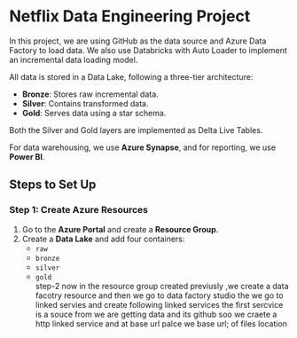 # Netflix Data Engineering Project  

In this project, we are using GitHub as the data source and Azure Data Factory to load data. We also use Databricks with Auto Loader to implement an incremental data loading model.  

All data is stored in a Data Lake, following a three-tier architecture:  
- **Bronze**: Stores raw incremental data.  
- **Silver**: Contains transformed data.  
- **Gold**: Serves data using a star schema.  

Both the Silver and Gold layers are implemented as Delta Live Tables.  

For data warehousing, we use **Azure Synapse**, and for reporting, we use **Power BI**.  

## Steps to Set Up  

### Step 1: Create Azure Resources  
1. Go to the **Azure Portal** and create a **Resource Group**.  
2. Create a **Data Lake** and add four containers:  
   - `raw`  
   - `bronze`  
   - `silver`  
   - `gold`  
step-2
now in the resource group created previusly ,we create a data facotry resource and then we go to data factory studio
the we go to linked servies and create following linked services
the first sercvice is a souce from we are getting data and its github soo we craete a http  linked service
and at base url palce we base url; of files location
